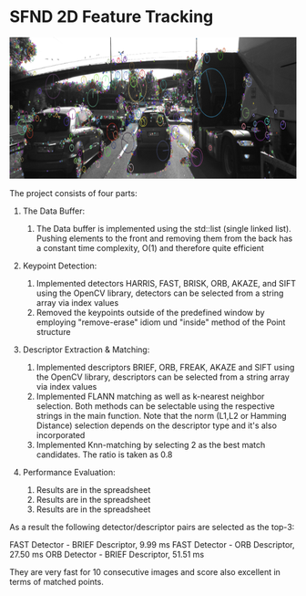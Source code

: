 # SFND 2D Feature Tracking

<img src="images/keypoints.png" width="820" height="248" />

The project consists of four parts:

1. The Data Buffer: 
   1. The Data buffer is implemented using the std::list (single linked list). Pushing elements to the front and removing them from the back has a constant
      time complexity, O(1) and therefore quite efficient

2. Keypoint Detection: 
   1. Implemented detectors HARRIS, FAST, BRISK, ORB, AKAZE, and SIFT using the OpenCV library, detectors can be selected from a string array via index values
   2. Removed the keypoints outside of the predefined window by employing "remove-erase" idiom und "inside" method of the Point structure

3. Descriptor Extraction & Matching: 
   1. Implemented descriptors BRIEF, ORB, FREAK, AKAZE and SIFT using the OpenCV library, descriptors can be selected from a string array via index values
   2. Implemented FLANN matching as well as k-nearest neighbor selection. Both methods can be selectable using the respective strings in the main function. Note that the norm (L1,L2 or Hamming Distance) selection depends on the descriptor type and it's also incorporated
   3. Implemented Knn-matching by selecting 2 as the best match candidates. The ratio is taken as 0.8

4. Performance Evaluation: 
   1. Results are in the spreadsheet
   2. Results are in the spreadsheet
   3. Results are in the spreadsheet

As a result the following detector/descriptor pairs are selected as the top-3:

FAST Detector - BRIEF Descriptor,  9.99 ms 
FAST Detector - ORB Descriptor,    27.50 ms
ORB Detector - BRIEF Descriptor,   51.51 ms

They are very fast for 10 consecutive images and score also excellent in terms of matched points. 
